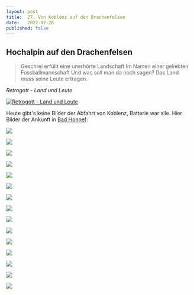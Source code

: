 ```yaml
---
layout: post
title:  27. Von Koblenz auf den Drachenfelsen
date:   2022-07-26
published: false
---
```


## Hochalpin auf den Drachenfelsen ##

>Geschrei erfüllt eine unerhörte Landschaft
Im Namen einer geliebten Fussballmannschaft
Und was soll man da noch sagen?
Das Land muss seine Leute ertragen.

*Retrogott - Land und Leute*

[![Retrogott - Land und Leute](http://img.youtube.com/vi/98pwj8ZQ-I4/0.jpg)](http://www.youtube.com/watch?v=98pwj8ZQ-I4 "Retrogott - Land und Leute")


Heute gibt's keine Bilder der Abfahrt von Koblenz, Batterie war alle.
Hier Bilder der Ankunft in [Bad Honnef](https://de.m.wikipedia.org/wiki/Bad_Honnef):

![](/img/20220727__ms_res_donneff_0.jpg)

![](/img/20220727__ms_res_donneff_1.jpg)

![](/img/20220727__ms_res_donneff_2.jpg)

![](/img/20220727__ms_res_donneff_3.jpg)

![](/img/20220727__ms_res_donneff_4.jpg)

![](/img/20220727__ms_res_donneff_5.jpg)

![](/img/20220727__ms_res_donneff_6.jpg)

![](/img/20220727__ms_res_donneff_7.jpg)

![](/img/20220727__ms_res_donneff_8.jpg)

![](/img/20220727__ms_res_donneff_9.jpg)

![](/img/20220727__ms_res_donneff_10.jpg)

![](/img/20220727__ms_res_donneff_11.jpg)

![](/img/20220727__ms_res_donneff_12.jpg)

![](/img/20220727__ms_res_donneff_13.jpg)

![](/img/20220727__ms_res_donneff_14.jpg)
